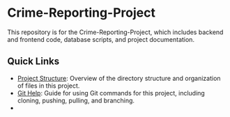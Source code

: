 # Crime-Reporting-Project

This repository is for the Crime-Reporting-Project, which includes backend and frontend code, database scripts, and project documentation.

## Quick Links

- [Project Structure](./docs/project-structure.md): Overview of the directory structure and organization of files in this project.
- [Git Help](./docs/git-help.md): Guide for using Git commands for this project, including cloning, pushing, pulling, and branching.
- [PPT]: (https://docs.google.com/presentation/d/1r-Cfy7f58pFalGYvNzZ-2mkzSjZUl-HBI8Cn0GM-Zjs/edit?usp=sharing)
